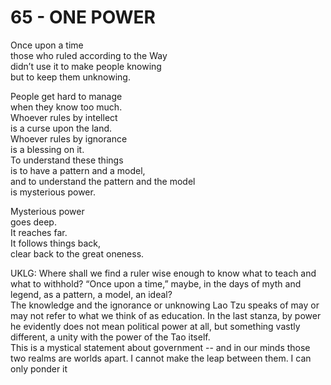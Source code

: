 # 65 - ONE POWER



Once upon a time  
those who ruled according to the Way  
didn’t use it to make people knowing  
but to keep them unknowing.  

People get hard to manage  
when they know too much.  
Whoever rules by intellect  
is a curse upon the land.  
Whoever rules by ignorance  
is a blessing on it.  
To understand these things  
is to have a pattern and a model,  
and to understand the pattern and the model  
is mysterious power.  

Mysterious power  
goes deep.  
It reaches far.  
It follows things back,  
clear back to the great oneness.  


UKLG: Where shall we find a ruler wise enough to know what to teach and what to withhold? “Once upon a time,” maybe, in the days of myth and legend, as a pattern, a model, an ideal?  
    The knowledge and the ignorance or unknowing Lao Tzu speaks of may or may not refer to what we think of as education. In the last stanza, by power he evidently does not mean political power at all, but something vastly different, a unity with the power of the Tao itself.  
    This is a mystical statement about government -- and in our minds those two realms are worlds apart. I cannot make the leap between them. I can only ponder it  


